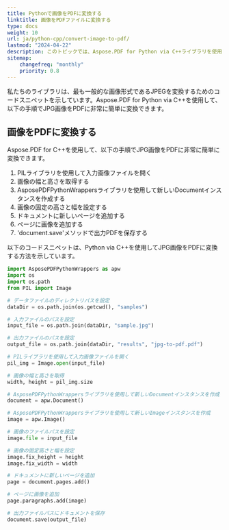 ```yaml
---
title: Pythonで画像をPDFに変換する
linktitle: 画像をPDFファイルに変換する
type: docs
weight: 10
url: ja/python-cpp/convert-image-to-pdf/
lastmod: "2024-04-22"
description: このトピックでは、Aspose.PDF for Python via C++ライブラリを使用して画像をPDFに変換する方法を示します。
sitemap:
    changefreq: "monthly"
    priority: 0.8
---
```


私たちのライブラリは、最も一般的な画像形式であるJPEGを変換するためのコードスニペットを示しています。Aspose.PDF for Python via C++を使用して、以下の手順でJPG画像をPDFに非常に簡単に変換できます。

## 画像をPDFに変換する

Aspose.PDF for C++を使用して、以下の手順でJPG画像をPDFに非常に簡単に変換できます。

1. PILライブラリを使用して入力画像ファイルを開く
1. 画像の幅と高さを取得する
1. AsposePDFPythonWrappersライブラリを使用して新しいDocumentインスタンスを作成する
1. 画像の固定の高さと幅を設定する
1. ドキュメントに新しいページを追加する
1. ページに画像を追加する
1. 'document.save'メソッドで出力PDFを保存する

以下のコードスニペットは、Python via C++を使用してJPG画像をPDFに変換する方法を示しています。

```python
import AsposePDFPythonWrappers as apw
import os
import os.path
from PIL import Image

# データファイルのディレクトリパスを設定
dataDir = os.path.join(os.getcwd(), "samples")

# 入力ファイルのパスを設定
input_file = os.path.join(dataDir, "sample.jpg")

# 出力ファイルのパスを設定
output_file = os.path.join(dataDir, "results", "jpg-to-pdf.pdf")

# PILライブラリを使用して入力画像ファイルを開く
pil_img = Image.open(input_file)

# 画像の幅と高さを取得
width, height = pil_img.size

# AsposePDFPythonWrappersライブラリを使用して新しいDocumentインスタンスを作成
document = apw.Document()

# AsposePDFPythonWrappersライブラリを使用して新しいImageインスタンスを作成
image = apw.Image()

# 画像のファイルパスを設定
image.file = input_file

# 画像の固定高さと幅を設定
image.fix_height = height
image.fix_width = width

# ドキュメントに新しいページを追加
page = document.pages.add()

# ページに画像を追加
page.paragraphs.add(image)

# 出力ファイルパスにドキュメントを保存
document.save(output_file)
```